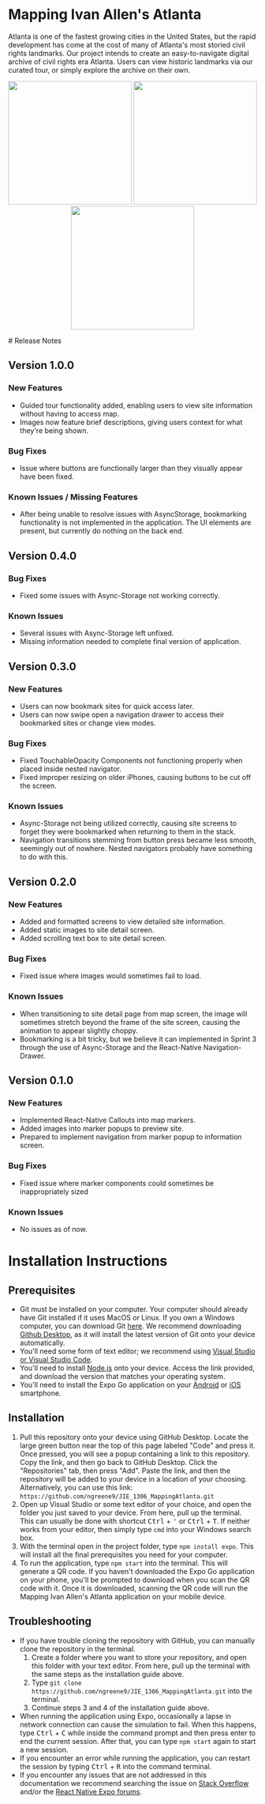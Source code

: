 # **Mapping Ivan Allen's Atlanta**
Atlanta is one of the fastest growing cities in the United States, but the rapid development has come at the cost of many of Atlanta's most storied civil rights landmarks. Our project intends to create an easy-to-navigate digital archive of civil rights era Atlanta. Users can view historic landmarks via our curated tour, or simply explore the archive on their own.
<p align="center">
<img src="https://github.com/ngreene9/JIE_1306_MappingAtlanta/blob/master/Home%20Screen.png" width="250">            <img src="https://github.com/ngreene9/JIE_1306_MappingAtlanta/blob/master/Guided%20Tour.png" width="250">            <img src="https://github.com/ngreene9/JIE_1306_MappingAtlanta/blob/master/List%20of%20Sites.png" width="250">
</p>
# Release Notes

## Version 1.0.0

### New Features
 * Guided tour functionality added, enabling users to view site information without having to access map.
 * Images now feature brief descriptions, giving users context for what they're being shown.
 
### Bug Fixes
 * Issue where buttons are functionally larger than they visually appear have been fixed.
 
### Known Issues / Missing Features
 * After being unable to resolve issues with AsyncStorage, bookmarking functionality is not implemented in
 the application. The UI elements are present, but currently do nothing on the back end.

## Version 0.4.0

### Bug Fixes
* Fixed some issues with Async-Storage not working correctly.

### Known Issues
* Several issues with Async-Storage left unfixed.
* Missing information needed to complete final version of application.

## Version 0.3.0

### New Features
 * Users can now bookmark sites for quick access later.
 * Users can now swipe open a navigation drawer to access their bookmarked sites or change view modes.
 
### Bug Fixes
 * Fixed TouchableOpacity Components not functioning properly when placed inside nested navigator.
 * Fixed improper resizing on older iPhones, causing buttons to be cut off the screen.
 
### Known Issues
 * Async-Storage not being utilized correctly, causing site screens to forget they were bookmarked when returning to them in the stack.
 * Navigation transitions stemming from button press became less smooth, seemingly out of nowhere. Nested navigators probably have something to do with this.

## Version 0.2.0

### New Features
 * Added and formatted screens to view detailed site information.
 * Added static images to site detail screen.
 * Added scrolling text box to site detail screen.

### Bug Fixes
* Fixed issue where images would sometimes fail to load.

### Known Issues
* When transitioning to site detail page from map screen, the image will sometimes stretch beyond the frame of the site screen, causing the animation to appear slightly choppy.
* Bookmarking is a bit tricky, but we believe it can implemented in Sprint 3 through the use of Async-Storage and the React-Native Navigation-Drawer.

## Version 0.1.0

### New Features
* Implemented React-Native Callouts into map markers.
* Added images into marker popups to preview site.
* Prepared to implement navigation from marker popup to information screen.

### Bug Fixes
* Fixed issue where marker components could sometimes be inappropriately sized

### Known Issues
* No issues as of now.

# Installation Instructions

## Prerequisites 
 * Git must be installed on your computer. Your computer should already have Git installed if it uses MacOS or Linux. If you own a Windows computer, you can download Git [here](https://gitforwindows.org/). We recommend downloading [Github Desktop](https://desktop.github.com/), as it will install the latest version of Git onto your device automatically. 
 * You'll need some form of text editor; we recommend using [Visual Studio or Visual Studio Code](https://visualstudio.microsoft.com/).
 * You'll need to install [Node.js](https://nodejs.org/en/download/) onto your device. Access the link provided, and download the version that matches your operating system. 
 * You'll need to install the Expo Go application on your [Android](https://play.google.com/store/apps/details?id=host.exp.exponent&referrer=www) or [iOS](https://apps.apple.com/app/apple-store/id982107779) smartphone.
 
## Installation
 1. Pull this repository onto your device using GitHub Desktop. Locate the large green button near the top of this page labeled "Code" and press it. Once pressed, you will see a popup containing a link to this repository. Copy the link, and then go back to GitHub Desktop. Click the "Repositories" tab, then press "Add". Paste the link, and then the repository will be added to your device in a location of your choosing. <br> Alternatively, you can use this link: `https://github.com/ngreene9/JIE_1306_MappingAtlanta.git`
 2. Open up Visual Studio or some text editor of your choice, and open the folder you just saved to your device. From here, pull up the terminal. This can usually be done with shortcut <kbd>Ctrl</kbd> + <kbd>'</kbd>  or <kbd>Ctrl</kbd> + <kbd>T</kbd>. If neither works from your editor, then simply type `cmd` into your Windows search box.
 3. With the terminal open in the project folder, type `npm install expo`. This will install all the final prerequisites you need for your computer.
 4. To run the application, type `npm start` into the terminal. This will generate a QR code. If you haven't downloaded the Expo Go application on your phone, you'll be prompted to download when you scan the QR code with it. Once it is downloaded, scanning the QR code will run the Mapping Ivan Allen's Atlanta application on your mobile device.
 
 ## Troubleshooting
 
 * If you have trouble cloning the repository with GitHub, you can manually clone the repository in the terminal. 
      1. Create a folder where you want to store your repository, and open this folder with your text editor. From here, pull up the     terminal with the same steps as the installation guide above.
      2. Type `git clone https://github.com/ngreene9/JIE_1306_MappingAtlanta.git` into the terminal.
      3. Continue steps 3 and 4 of the installation guide above.
 * When running the application using Expo, occasionally a lapse in network connection can cause the simulation to fail. When this happens, type <kbd>Ctrl</kbd> + <kbd>C</kbd> while inside the command prompt and then press enter to end the current session. After that, you can type `npm start` again to start a new session.
 * If you encounter an error while running the application, you can restart the session by typing <kbd>Ctrl</kbd> + <kbd>R</kbd> into the command terminal.
 * If you encounter any issues that are not addressed in this documentation we recommend searching the issue on [Stack Overflow](https://stackoverflow.com/) and/or the [React Native Expo forums](https://forums.expo.dev/).
 
 

